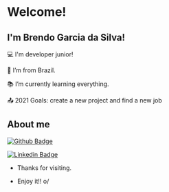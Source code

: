 # Welcome!

 

## I'm Brendo Garcia da Silva!

 

:computer: I'm developer junior!

:house_with_garden: I’m from Brazil.

:books: I’m currently learning everything.

:outbox_tray: 2021 Goals: create a new project and find a new job

## About me

[![Github Badge](https://img.shields.io/badge/-Github-000?style=flat-square&logo=Github&logoColor=white&link=LINK_GIT)](https://github.com/BrendoGarcia)

[![Linkedin Badge](https://img.shields.io/badge/-LinkedIn-blue?style=flat-square&logo=Linkedin&logoColor=white&link=LINK_LINKEDIN)](https://br.linkedin.com/in/brendo-garcia-da-silva-a642091a2)

- Thanks for visiting.

- Enjoy it!! o/
